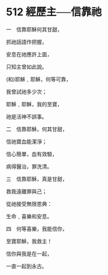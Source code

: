 # 512 經歷主──信靠祂

一　信靠耶穌何其甘甜，

抓祂話語作把握，

安息在祂應許上面，

只知主曾如此說。

(和)耶穌﹑耶穌，何等可靠，

我曾試祂多少次；

耶穌﹑耶穌，我的至寶，

祂是活神不誤事。

二　信靠耶穌，何其甘甜，

信祂寶血能潔淨；

信心簡單，血有效驗，

病得醫治，罪洗清。

三　信靠耶穌，真是甘甜，

救我遠離罪與己；

從祂接受無限恩典：

生命﹑喜樂和安息。

四　何等喜樂，我能信你，

至寶耶穌，我救主！

信你與我是在一起，

一直一起到永古。

